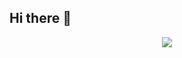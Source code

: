 ## Hi there 👋
<p align="center"><img src="https://images.pexels.com/photos/574070/pexels-photo-574070.jpeg?auto=compress&cs=tinysrgb&w=800](https://images.pexels.com/photos/3861972/pexels-photo-3861972.jpeg?auto=compress&cs=tinysrgb&w=800"></p>
<!--
**![Top Langs](https://github-readme-stats.vercel.app/api/top-langs/?username=YourGitHubName&layout=compact)

<!--
**Ishajob/Ishajob** is a ✨ _special_ ✨ repository because its `README.md` (this file) appears on your GitHub profile.

Here are some ideas to get you started:

- 🔭 I’m currently working on ...
- 🌱 I’m currently learning ...
- 👯 I’m looking to collaborate on ...
- 🤔 I’m looking for help with ...
- 💬 Ask me about ...
- 📫 How to reach me: ...
- 😄 Pronouns: ...
- ⚡ Fun fact: ...
-->
